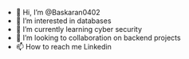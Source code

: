 - 👋 Hi, I’m @Baskaran0402
- 👀 I’m interested in databases
- 🌱 I’m currently learning cyber security 
- 💞️ I’m looking to collaboration on backend projects
- 📫 How to reach me Linkedin

<!---
Baskaran0402/Baskaran0402 is a ✨ special ✨ repository because its `README.md` (this file) appears on your GitHub profile.
You can click the Preview link to take a look at your changes.
--->

